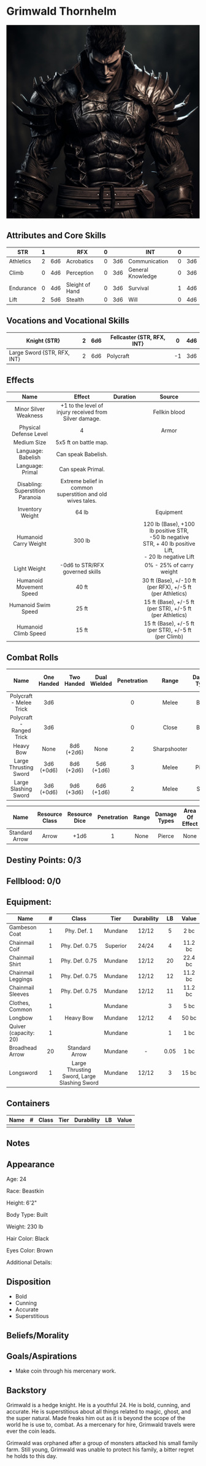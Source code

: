 # Grimwald Thornhelm

![alt_text](GrimwaldThornhelm.png)

## Attributes and Core Skills

| STR       |   1   |       | RFX             |   0   |       | INT               |   0   |       |
| --------- | :---: | :---: | --------------- | :---: | :---: | ----------------- | :---: | :---: |
| Athletics |   2   |  6d6  | Acrobatics      |   0   |  3d6  | Communication     |   0   |  3d6  |
| Climb     |   0   |  4d6  | Perception      |   0   |  3d6  | General Knowledge |   0   |  3d6  |
| Endurance |   0   |  4d6  | Sleight of Hand |   0   |  3d6  | Survival          |   1   |  4d6  |
| Lift      |   2   |  5d6  | Stealth         |   0   |  3d6  | Will         |   0   |  4d6  |

## Vocations and Vocational Skills

| Knight {STR}      |   2   |  6d6  | Fellcaster {STR, RFX, INT} | 0   | 4d6 |
| ----------------- | :---: | :---: | ------------- | --- | --- |
| Large Sword {STR, RFX, INT} |   2   |  6d6  | Polycraft     | -1  | 3d6 |

## Effects

|               Name               |                             Effect                              | Duration |                                                                  Source                                                                  |
| :------------------------------: | :-------------------------------------------------------------: | :------: | :--------------------------------------------------------------------------------------------------------------------------------------: |
|      Minor Silver Weakness       |  +1 to the level of injury received from Silver damage.  |          |                                                              Fellkin blood                                                               |
|      Physical Defense Level      |                                4                                |          |                                                                  Armor                                                                   |
|           Medium Size            |                      5x5 ft on battle map.                      |          |                                                                                                                                          |
|        Language: Babelish        |                       Can speak Babelish.                       |          |                                                                                                                                          |
|         Language: Primal         |                        Can speak Primal.                        |          |                                                                                                                                          |
| Disabling: Superstition Paranoia | Extreme belief in common<br />superstition and old wives tales. |          |                                                                                                                                          |
|         Inventory Weight         |                              64 lb                              |          |                                                                Equipment                                                                 |
|      Humanoid Carry Weight       |                             300 lb                              |          | 120 lb (Base), +100 lb positive STR,<br />-50 lb negative STR, + 40 lb positive Lift,<br />- 20 lb negative Lift |
|           Light Weight           |                 -0d6 to STR/RFX governed skills                 |          |                                                         0% - 25% of carry weight                                                         |
|     Humanoid Movement Speed      |                              40 ft                              |          |                                        30 ft (Base), +/-10 ft (per RFX), +/-5 ft (per Athletics)                                         |
|       Humanoid Swim Speed        |                              25 ft                              |          |                                        15 ft (Base), +/-5 ft (per STR), +/-5 ft (per Athletics)                                         |
|       Humanoid Climb Speed       |                              15 ft                              |          |                                           15 ft (Base), +/-5 ft (per STR), +/-5 ft (per Climb)                                           |

## Combat Rolls

|           Name           | One<br />Handed | Two<br />Handed | Dual<br />Wielded | Penetration |    Range     | Damage<br />Types | Engageable<br />Opponents | Area Of<br />Effect | Resource<br />Class |
| :----------------------: | :-------------: | :-------------: | :---------------: | :---------: | :----------: | :---------------: | :-----------------------: | :-----------------: | :-----------------: |
| Polycraft - Melee Trick  |       3d6       |                 |                   |      0      |    Melee     |       Bleed       |           Rapid           |                     |        None         |
| Polycraft - Ranged Trick |       3d6       |                 |                   |      0      |    Close     |       Bleed       |         Standard          |                     |        None         |
|        Heavy Bow         |      None       | 8d6<br />(+2d6) |       None        |      2      | Sharpshooter |                   |         Standard          |        None         |        Arrow        |
|  Large Thrusting Sword   | 3d6<br />(+0d6) | 8d6<br />(+2d6) |  5d6<br />(+1d6)  |      3      |    Melee     |      Pierce       |           Rapid           |        None         |        None         |
|   Large Slashing Sword   | 3d6<br />(+0d6) | 9d6<br />(+3d6) |  6d6<br />(+1d6)  |      2      |    Melee     |       Slash       |           Rapid           |        None         |        None         |

|      Name      | Resource<br />Class | Resource<br />Dice | Penetration | Range | Damage<br />Types | Area Of<br />Effect |
| :------------: | :-----------------: | :----------------: | :---------: | :---: | :---------------: | :-----------------: |
| Standard Arrow |        Arrow        |        +1d6        |      1      | None  |      Pierce       |        None         |

## Destiny Points: 0/3

## Fellblood: 0/0

## Equipment:

| Name                  |   #   |                    Class                    |   Tier   | Durability |  LB   |  Value  |
| --------------------- | :---: | :-----------------------------------------: | :------: | :--------: | :---: | :-----: |
| Gambeson Coat         |   1   |                 Phy. Def. 1                 | Mundane  |   12/12    |   5   |  2 bc   |
| Chainmail Coif        |   1   |               Phy. Def. 0.75                | Superior |   24/24    |   4   | 11.2 bc |
| Chainmail Shirt       |   1   |               Phy. Def. 0.75                | Mundane  |   12/12    |  20   | 22.4 bc |
| Chainmail Leggings    |   1   |               Phy. Def. 0.75                | Mundane  |   12/12    |  12   | 11.2 bc |
| Chainmail Sleeves     |   1   |               Phy. Def. 0.75                | Mundane  |   12/12    |  11   | 11.2 bc |
| Clothes, Common       |   1   |                                         | Mundane  |            |   3   |  5 bc   |
| Longbow               |   1   |                  Heavy Bow                  | Mundane  |   12/12    |   4   |  50 bc  |
| Quiver (capacity: 20) |   1   |                                         | Mundane  |            |   1   |  1 bc   |
| Broadhead Arrow       |  20   |               Standard Arrow                | Mundane  |     -      | 0.05  |  1 bc   |
| Longsword             |   1   | Large Thrusting Sword, Large Slashing Sword | Mundane  |   12/12    |   3   |  15 bc  |

## Containers

| Name |   #   | Class | Tier  | Durability |  LB   | Value |
| ---- | :---: | :---: | :---: | :--------: | :---: | :---: |
|      |       |       |       |            |       |       |

## Notes

## Appearance

Age: 24

Race: Beastkin

Height: 6'2"

Body Type: Built

Weight: 230 lb

Hair Color: Black

Eyes Color: Brown

Additional Details:

## Disposition

- Bold
- Cunning
- Accurate
- Superstitious

## Beliefs/Morality

## Goals/Aspirations

- Make coin through his mercenary work.

## Backstory

Grimwald is a hedge knight. He is a youthful 24. He is bold, cunning, and accurate. He is superstitious about all things related to magic, ghost, and the super natural. Made freaks him out as it is beyond the scope of the world he is use to, combat. As a mercenary for hire, Grimwald travels were ever the coin leads.

Grimwald was orphaned after a group of monsters attacked his small family farm. Still young, Grimwald was unable to protect his family, a bitter regret he holds to this day.
